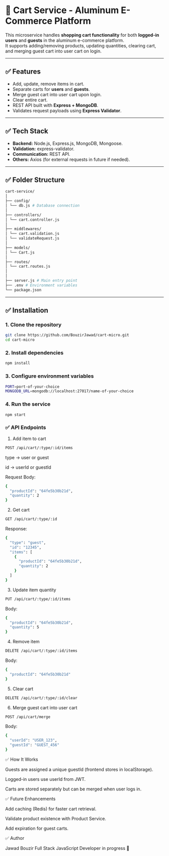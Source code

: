 # 🛒 Cart Service - Aluminum E-Commerce Platform

This microservice handles **shopping cart functionality** for both **logged-in users** and **guests** in the aluminum e-commerce platform.  
It supports adding/removing products, updating quantities, clearing cart, and merging guest cart into user cart on login.

---

## ✅ Features
- Add, update, remove items in cart.
- Separate carts for **users** and **guests**.
- Merge guest cart into user cart upon login.
- Clear entire cart.
- REST API built with **Express + MongoDB**.
- Validates request payloads using **Express Validator**.

---

## ✅ Tech Stack
- **Backend:** Node.js, Express.js, MongoDB, Mongoose.
- **Validation:** express-validator.
- **Communication:** REST API.
- **Others:** Axios (for external requests in future if needed).

---

## ✅ Folder Structure
```bash
cart-service/
│
├── config/
│ └── db.js # Database connection
│
├── controllers/
│ └── cart.controller.js
│
├── middlewares/
│ └── cart.validation.js
│ └── validateRequest.js
│
├── models/
│ └── Cart.js
│
├── routes/
│ └── cart.routes.js
│
│
├── server.js # Main entry point
├── .env # Environment variables
└── package.json
```

---

## ✅ Installation

### 1. Clone the repository
```bash
git clone https://github.com/BouzirJawad/cart-micro.git
cd cart-micro
````

### 2. Install dependencies
```bash
npm install
```

### 3. Configure environment variables
```bash
PORT=port-of-your-choice
MONGODB_URL=mongodb://localhost:27017/name-of-your-choice
```

### 4. Run the service
```bash
npm start
```

### ✅ API Endpoints
1. Add item to cart
```bash
POST /api/cart/:type/:id/items
````
type → user or guest

id → userId or guestId

Request Body:
```bash
{
  "productId": "64fe5b30b21d",
  "quantity": 2
}
````
2. Get cart
```bash
GET /api/cart/:type/:id
```
Response:
```bash
{
  "type": "guest",
  "id": "12345",
  "items": [
    {
      "productId": "64fe5b30b21d",
      "quantity": 2
    }
  ]
}
```
3. Update item quantity
```bash
PUT /api/cart/:type/:id/items
```
Body:
```bash
{
  "productId": "64fe5b30b21d",
  "quantity": 5
}
```
4. Remove item
```bash
DELETE /api/cart/:type/:id/items
```
Body:
```bash
{
  "productId": "64fe5b30b21d"
}
```
5. Clear cart
```bash
DELETE /api/cart/:type/:id/clear
```
6. Merge guest cart into user cart
```bash
POST /api/cart/merge
```
Body:
```bash
{
  "userId": "USER_123",
  "guestId": "GUEST_456"
}
```

✅ How It Works

Guests are assigned a unique guestId (frontend stores in localStorage).

Logged-in users use userId from JWT.

Carts are stored separately but can be merged when user logs in.


✅ Future Enhancements

Add caching (Redis) for faster cart retrieval.

Validate product existence with Product Service.

Add expiration for guest carts.


✅ Author

Jawad Bouzir
Full Stack JavaScript Developer in progress 🚀
